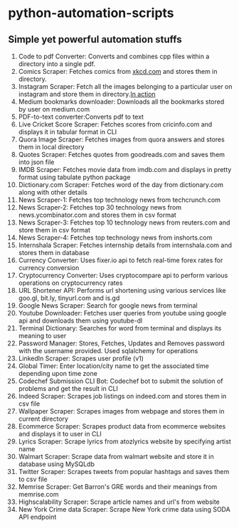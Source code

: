 # python-automation-scripts
## Simple yet powerful automation stuffs  
  
  1. Code to pdf Converter: Converts and combines cpp files within a directory into a single pdf.  
  2. Comics Scraper: Fetches comics from [xkcd.com](https:xkcd.com) and stores them in directory.
  3. Instagram Scraper: Fetch all the images belonging to a particular user on instagram and store them in directory.[In action](https://www.youtube.com/watch?v=n3JW35BYmzA)
  4. Medium bookmarks downloader: Downloads all the bookmarks stored by user on medium.com
  5. PDF-to-text converter:Converts pdf to text
  6. Live Cricket Score Scraper: Fetches scores from cricinfo.com and displays it in tabular format in CLI
  7. Quora Image Scraper: Fetches images from quora answers and stores them in local directory
  8. Quotes Scraper: Fetches quotes from goodreads.com and saves them into json file
  9. IMDB Scraper: Fetches movie data from imdb.com and displays in pretty format using tabulate python package
  10. Dictionary.com Scraper: Fetches word of the day from dictionary.com along with other details
  11. News Scraper-1: Fetches top technology news from techcrunch.com
  12. News Scraper-2: Fetches top 30 technology news from news.ycombinator.com and stores them in csv format
  13. News Scraper-3: Fetches top 10 technology news from reuters.com and store them in csv format
  14. News Scraper-4: Fetches top technology news from inshorts.com
  15. Internshala Scraper: Fetches internship details from internshala.com and stores them in database
  16. Currency Converter: Uses fixer.io api to fetch real-time forex rates for currency conversion
  17. Cryptocurrency Converter: Uses cryptocompare api to perform various operations on cryptocurrency rates
  18. URL Shortener API: Performs url shortening using various services like goo.gl, bit.ly, tinyurl.com and is.gd
  19. Google News Scraper: Search for google news from terminal
  20. Youtube Downloader: Fetches user queries from youtube using google api and downloads them using youtube-dl
  21. Terminal Dictionary: Searches for word from terminal and displays its meaning to user
  22. Password Manager: Stores, Fetches, Updates and Removes password with the username provided. Used sqlalchemy for operations  
  23. LinkedIn Scraper: Scrapes user profile (v1)
  24. Global Timer: Enter location/city name to get the associated time depending upon time zone  
  25. Codechef Submission CLI Bot: Codechef bot to submit the solution of problems and get the result in CLI  
  26. Indeed Scraper: Scrapes job listings on indeed.com and stores them in csv file  
  27. Wallpaper Scraper: Scrapes images from webpage and stores them in current directory  
  28. Ecommerce Scraper: Scrapes product data from ecommerce websites and displays it to user in CLI  
  29. Lyrics Scraper: Scrape lyrics from atozlyrics website by specifying artist name  
  30. Walmart Scraper: Scrape data from walmart website and store it in database using MySQLdb  
  31. Twitter Scraper: Scrapes tweets from popular hashtags and saves them to csv file  
  32. Memrise Scraper: Get Barron's GRE words and their meanings from memrise.com  
  33. Highscalability Scraper: Scrape article names and url's from website
  34. New York Crime data Scraper: Scrape New York crime data using SODA API endpoint
 
